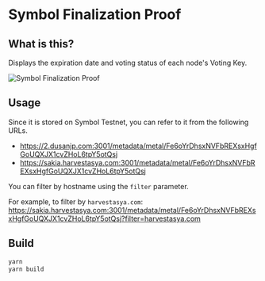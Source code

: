# Symbol Finalization Proof

## What is this?

Displays the expiration date and voting status of each node's Voting Key.

![Symbol Finalization Proof](https://sakia.harvestasya.com:3001/metadata/metal/Fe2UcYgkkeYbTxnTVBcox8mLjdbV12WTzbEfKQyCiZg8ir)

## Usage

Since it is stored on Symbol Testnet, you can refer to it from the following URLs.

- https://2.dusanjp.com:3001/metadata/metal/Fe6oYrDhsxNVFbREXsxHgfGoUQXJX1cvZHoL6tpY5otQsj
- https://sakia.harvestasya.com:3001/metadata/metal/Fe6oYrDhsxNVFbREXsxHgfGoUQXJX1cvZHoL6tpY5otQsj

You can filter by hostname using the `filter` parameter.

For example, to filter by `harvestasya.com`:
https://sakia.harvestasya.com:3001/metadata/metal/Fe6oYrDhsxNVFbREXsxHgfGoUQXJX1cvZHoL6tpY5otQsj?filter=harvestasya.com

## Build

```bash
yarn
yarn build
```

